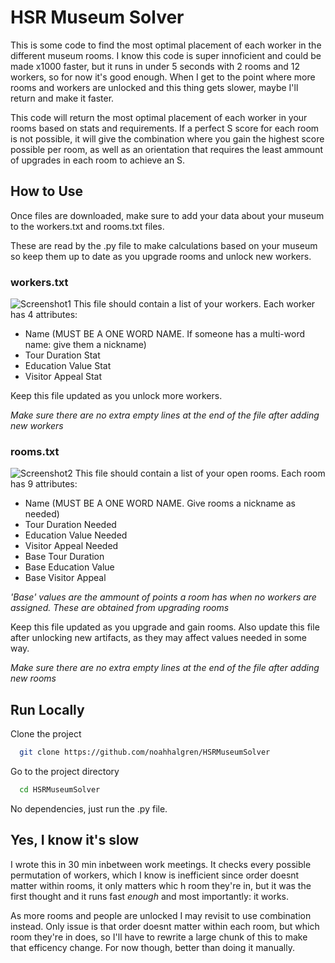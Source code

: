 
# HSR Museum Solver

This is some code to find the most optimal placement of each worker in the different museum rooms. I know this code is super innoficient and could be made x1000 faster, but it runs in under 5 seconds with 2 rooms and 12 workers, so for now it's good enough. When I get to the point where more rooms and workers are unlocked and this thing gets slower, maybe I'll return and make it faster.

This code will return the most optimal placement of each worker in your rooms based on stats and requirements. If a perfect S score for each room is not possible, it will give the combination where you gain the highest score possible per room, as well as an orientation that requires the least ammount of upgrades in each room to achieve an S.



## How to Use

Once files are downloaded, make sure to add your data about your museum to the workers.txt and rooms.txt files.

These are read by the .py file to make calculations based on your museum so keep them up to date as you upgrade rooms and unlock new workers.

### workers.txt
![Screenshot1](https://i.imgur.com/2Yo1MCg.png)
This file should contain a list of your workers. Each worker has 4 attributes:
 - Name (MUST BE A ONE WORD NAME. If someone has a multi-word name: give them a nickname)
 - Tour Duration Stat
 - Education Value Stat
 - Visitor Appeal Stat

Keep this file updated as you unlock more workers.

*Make sure there are no extra empty lines at the end of the file after adding new workers*

### rooms.txt
![Screenshot2](https://i.imgur.com/gp0yGNj.png)
This file should contain a list of your open rooms. Each room has 9 attributes:
 - Name (MUST BE A ONE WORD NAME. Give rooms a nickname as needed)
 - Tour Duration Needed
 - Education Value Needed
 - Visitor Appeal Needed
 - Base Tour Duration
 - Base Education Value
 - Base Visitor Appeal

*'Base' values are the ammount of points a room has when no workers are assigned. These are obtained from upgrading rooms*

Keep this file updated as you upgrade and gain rooms. Also update this file after unlocking new artifacts, as they may affect values needed in some way.

*Make sure there are no extra empty lines at the end of the file after adding new rooms*
## Run Locally

Clone the project

```bash
  git clone https://github.com/noahhalgren/HSRMuseumSolver
```

Go to the project directory

```bash
  cd HSRMuseumSolver
```

No dependencies, just run the .py file.
## Yes, I know it's slow

I wrote this in 30 min inbetween work meetings. It checks every possible permutation of workers, which I know is inefficient since order doesnt matter within rooms, it only matters whic h room they're in, but it was the first thought and it runs fast *enough* and most importantly: it works. 

As more rooms and people are unlocked I may revisit to use combination instead. Only issue is that order doesnt matter within each room, but which room they're in does, so I'll have to rewrite a large chunk of this to make that efficency change. For now though, better than doing it manually.
